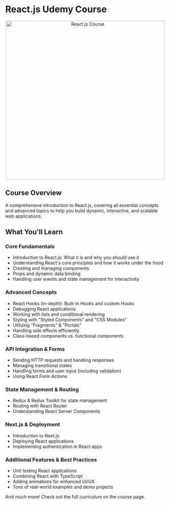 # React.js Udemy Course

<p align="center">
  <img src="https://miro.medium.com/v2/resize:fit:1400/1*vHHBwcUFUaHWXntSnqKdCA.png" alt="React.js Course" width=500>
</p>

## Course Overview
A comprehensive introduction to React.js, covering all essential concepts and advanced topics to help you build dynamic, interactive, and scalable web applications.

## What You'll Learn

### Core Fundamentals
- Introduction to React.js: What it is and why you should use it
- Understanding React's core principles and how it works under the hood
- Creating and managing components
- Props and dynamic data binding
- Handling user events and state management for interactivity

### Advanced Concepts
- React Hooks (in-depth): Built-in Hooks and custom Hooks
- Debugging React applications
- Working with lists and conditional rendering
- Styling with "Styled Components" and "CSS Modules"
- Utilizing "Fragments" & "Portals"
- Handling side effects efficiently
- Class-based components vs. functional components

### API Integration & Forms
- Sending HTTP requests and handling responses
- Managing transitional states
- Handling forms and user input (including validation)
- Using React Form Actions

### State Management & Routing
- Redux & Redux Toolkit for state management
- Routing with React Router
- Understanding React Server Components

### Next.js & Deployment
- Introduction to Next.js
- Deploying React applications
- Implementing authentication in React apps

### Additional Features & Best Practices
- Unit testing React applications
- Combining React with TypeScript
- Adding animations for enhanced UI/UX
- Tons of real-world examples and demo projects

And much more! Check out the full curriculum on the course page.
